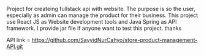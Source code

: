 Project for createing fullstack api with website. The purpose is so the user, especially as admin can manage the product for their business. This project use React JS as Website development tools and Java Spring as API framework. I provide jar file if anyone want to test this project. thanks

API link = https://github.com/SayyidNurCahyo/store-product-management-API.git
